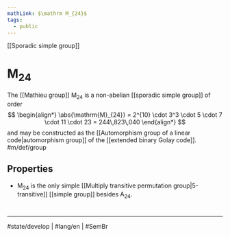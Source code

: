 ```yaml
---
mathLink: $\mathrm M_{24}$
tags:
  - public
---
```

[[Sporadic simple group]]
# $\mathrm{M}_{24}$

The [[Mathieu group]] $\mathrm{M}_{24}$ is a non-abelian [[sporadic simple group]] of order
$$
\begin{align*}
\abs{\mathrm{M}_{24}} = 2^{10} \cdot 3^3 \cdot 5 \cdot 7 \cdot 11 \cdot 23 = 244\,823\,040
\end{align*}
$$
and may be constructed as the [[Automorphism group of a linear code|automorphism group]] of the [[extended binary Golay code]]. #m/def/group 

## Properties

- $\mathrm{M}_{24}$ is the only simple [[Multiply transitive permutation group|5-transitive]] [[simple group]] besides $\mathrm{A}_{24}$.

#
---
#state/develop | #lang/en | #SemBr
